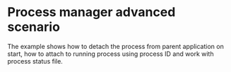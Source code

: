 # Process manager advanced scenario

The example shows how to detach the process from parent application on start, how to attach to running process
using process ID and work with process status file.